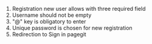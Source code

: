 1. Registration new user allows with three required field
2. Username should not be empty
3. "@" key is obligatory to enter
4. Unique password is chosen for new registration
5. Redirection to Sign in pagegit
